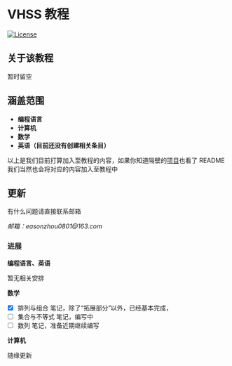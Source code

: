 # **VHSS 教程**

[![License](https://img.shields.io/npm/l/vuepress-theme-hope.svg?style=for-the-badge)](https://github.com/vuepress-theme-hope/vuepress-theme-hope/blob/main/LICENSE)

## **关于该教程**

暂时留空

## **涵盖范围**

- **编程语言**
- **计算机**
- **数学**
- **英语（目前还没有创建相关条目）**

以上是我们目前打算加入至教程的内容，如果你知道隔壁的[项目](https://github.com/VHS-Survival-Manual/VHSS-Manual)也看了 README 我们当然也会将对应的内容加入至教程中

## **更新**

有什么问题请直接联系邮箱

_邮箱：easonzhou0801@163.com_

### **进展**

**编程语言、英语**

暂无相关安排

**数学**

- [x] 排列与组合 笔记，除了“拓展部分”以外，已经基本完成，
- [ ] 集合与不等式 笔记，编写中
- [ ] 数列 笔记，准备近期继续编写

**计算机**

随缘更新


